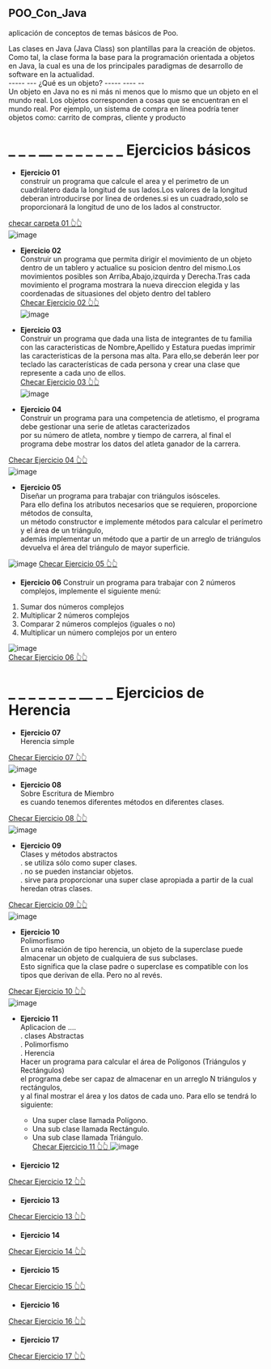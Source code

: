 ##              POO_Con_Java
aplicación de conceptos de temas básicos de Poo.
            
Las clases en Java (Java Class) son plantillas para la creación de objetos. Como tal, la clase forma la base para la programación orientada a objetos en Java, 
la cual es una de los principales paradigmas de desarrollo de software en la actualidad.                                                    
                                    -----   ---   ¿Qué es un objeto? ----- ---- --                                                                                     
 Un objeto en Java no es ni más ni menos que lo mismo que un objeto en el mundo real. Los objetos corresponden a cosas que se encuentran en el mundo real.
 Por ejemplo, un sistema de compra en línea podría tener objetos como: carrito de compras, cliente y producto
 
 #  _ _ _  __ _  _ _ _  _ _ _      Ejercicios básicos                     
 
 - **Ejercicio 01**                                                                                                                                           
construir un programa que calcule el area y el perimetro de un cuadrilatero dada la longitud de sus lados.Los valores de la longitud deberan introducirse por linea de  ordenes.si es un cuadrado,solo se proporcionará la longitud de uno de los lados al constructor.                                     

[ checar carpeta 01 👆👆 ](https://github.com/Emmlg/POO_Con_Java/tree/main/Ejercicio01)                                     
 ![image](https://user-images.githubusercontent.com/105991940/175837411-60fe31e2-05cd-47bd-9b4c-8a16e29efd01.png)


- **Ejercicio 02**                                                        
Construir un programa que permita dirigir el movimiento de un objeto dentro de un tablero y actualice su posicion dentro del mismo.Los movimientos posibles son Arriba,Abajo,izquirda y Derecha.Tras cada movimiento el programa mostrara la nueva direccion elegida y las coordenadas de situasiones del objeto dentro del tablero  
[ Checar Ejercicio 02 👆👆](https://github.com/Emmlg/POO_Con_Java/tree/main/Ejercicio02)                                  
 ![image](https://user-images.githubusercontent.com/105991940/175843412-17c2ea20-cba4-4818-8f7e-bea2c2affd00.png)

-  **Ejercicio 03**                                                                                                                                            
Construir un programa que dada una lista de integrantes de tu familia con las caracteristicas de Nombre,Apellido y Estatura puedas imprimir las caracteristicas de la persona mas alta. Para ello,se deberán leer por teclado las características de cada persona y crear una clase que represente a cada uno de ellos.                          
[ Checar Ejercicio 03 👆👆 ](https://github.com/Emmlg/POO_Con_Java/tree/main/Ejercicio03)                                                                                                          
![image](https://user-images.githubusercontent.com/105991940/175964492-78e6d91e-74c1-4b8a-9e5e-aa871270171f.png)                    

- **Ejercicio 04**                                                      
Construir un programa para una competencia de atletismo, el programa debe gestionar una serie de atletas caracterizados                         
por su número de atleta, nombre y tiempo de carrera, al final el programa debe mostrar los datos del atleta ganador de la carrera.              

[ Checar Ejercicio 04 👆👆 ](https://github.com/Emmlg/POO_Con_Java/tree/main/Ejercicio04)                               
![image](https://user-images.githubusercontent.com/105991940/176077747-60044622-a694-4456-99df-b309187f66c5.png)

- **Ejercicio 05**                              
Diseñar un programa para trabajar con triángulos isósceles.                        
Para ello defina los atributos necesarios que se requieren, proporcione métodos de consulta,                            
un método constructor e implemente métodos para calcular el perímetro y el área de un triángulo,                                    
además implementar un método que a partir de un arreglo de triángulos devuelva el área del triángulo de mayor superficie.                                   

![image](https://user-images.githubusercontent.com/105991940/176590670-1e4681a9-f67f-48b9-a94e-54537aa8422a.png)
[ Checar Ejercicio 05 👆👆 ](https://github.com/Emmlg/POO_Con_Java/tree/main/Ejercicio05)                               

- **Ejercicio 06**
Construir un programa para trabajar con 2 números complejos, implemente el siguiente menú:
1. Sumar dos números complejos
2. Multiplicar 2 números complejos
3. Comparar 2 números complejos (iguales o no)
4. Multiplicar un número complejos por un entero                                    

![image](https://user-images.githubusercontent.com/105991940/177024460-22f65817-307b-471e-baa9-2bd8630431d9.png)                                                      
[ Checar Ejercicio 06 👆👆 ](https://github.com/Emmlg/POO_Con_Java/tree/main/Ejercicio06)                               

#  _ _ _ _ _ _ _ __ _ _  Ejercicios de Herencia                          

- **Ejercicio 07**                                          
Herencia simple                                                                                                

[ Checar Ejercicio 07 👆👆 ](https://github.com/Emmlg/POO_Con_Java/tree/main/Ejercicio07)   
![image](https://user-images.githubusercontent.com/105991940/177071322-c0089661-4da4-48c8-b5dd-8b695ec28d0e.png)                    
                                                           

- **Ejercicio 08**                                                                               
Sobre Escritura de Miembro                                                                                                                              
es cuando tenemos diferentes métodos en diferentes clases.                                                      

[ Checar Ejercicio 08 👆👆 ](https://github.com/Emmlg/POO_Con_Java/tree/main/Ejercicio08)  
![image](https://user-images.githubusercontent.com/105991940/178116543-59cadcd5-fd6e-4ab6-afeb-5d415921c5e5.png)                    
                             

- **Ejercicio 09**                                          
Clases y métodos abstractos                                             
. se utiliza sólo como super clases.                                                
. no se pueden instanciar objetos.                                                  
. sirve para proporcionar una super clase apropiada a partir de la cual heredan otras clases.  

[ Checar Ejercicio 09 👆👆 ](https://github.com/Emmlg/POO_Con_Java/tree/main/Ejercicio09)                               
![image](https://user-images.githubusercontent.com/105991940/178119502-3b720373-9536-43c6-9dad-43217215909e.png)                                
                                          

- **Ejercicio 10**                              
Polimorfismo                                                                                
En una relación de tipo herencia, un objeto de la superclase puede almacenar un objeto de cualquiera de sus subclases.                          
Esto significa que la clase padre o superclase es compatible con los tipos que derivan de ella. Pero no al revés.      

[ Checar Ejercicio 10 👆👆 ](https://github.com/Emmlg/POO_Con_Java/tree/main/Ejercicio10)                               
![image](https://user-images.githubusercontent.com/105991940/178124320-17e60ea5-54cb-4c49-a5d9-e4c95e0d5892.png)                                                                        



- **Ejercicio 11**                                                                  
Aplicacion de ....                  
. clases Abstractas                             
. Polimorfismo                                  
. Herencia                                      
 Hacer un programa para calcular el área de Polígonos (Triángulos y Rectángulos)                                         
el programa debe ser capaz de almacenar en un arreglo N triángulos y rectángulos,                                       
y al final mostrar el área y los datos de cada uno. Para ello se tendrá lo siguiente:                                   
    - Una super clase llamada Polígono.                                 
    - Una sub clase llamada Rectángulo.                                 
    - Una sub clase llamada Triángulo.                                  
[ Checar Ejercicio 11 👆👆 ](https://github.com/Emmlg/POO_Con_Java/tree/main/Ejercicio11)
![image](https://user-images.githubusercontent.com/105991940/178130259-11179a97-7cf8-4d1c-9f91-b0e89a183c4d.png)


- **Ejercicio 12**

[ Checar Ejercicio 12 👆👆 ](https://github.com/Emmlg/POO_Con_Java/tree/main/Ejercicio12)

 
 - **Ejercicio 13**

[ Checar Ejercicio 13 👆👆 ](https://github.com/Emmlg/POO_Con_Java/tree/main/Ejercicio13)
 
 
 
 - **Ejercicio 14**

[ Checar Ejercicio 14 👆👆 ](https://github.com/Emmlg/POO_Con_Java/tree/main/Ejercicio14)
 
 

- **Ejercicio 15**

[ Checar Ejercicio 15 👆👆 ](https://github.com/Emmlg/POO_Con_Java/tree/main/Ejercicio15)




- **Ejercicio 16**

[ Checar Ejercicio 16 👆👆 ](https://github.com/Emmlg/POO_Con_Java/tree/main/Ejercicio16)



- **Ejercicio 17**

[ Checar Ejercicio 17 👆👆 ](https://github.com/Emmlg/POO_Con_Java/tree/main/Ejercicio17)


















